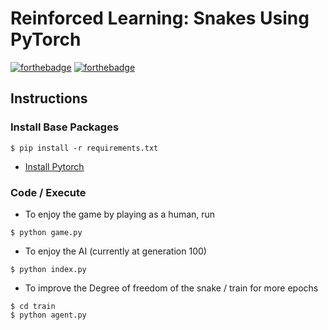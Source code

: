 # Reinforced Learning: Snakes Using PyTorch
[![forthebadge](https://forthebadge.com/images/badges/built-with-swag.svg)](https://github.com/theja-vanka)
[![forthebadge](https://forthebadge.com/images/badges/check-it-out.svg)](https://github.com/theja-vanka/pygame-snakes)

## Instructions
### Install Base Packages

```
$ pip install -r requirements.txt
```
* [Install Pytorch](https://pytorch.org/get-started/locally/)

### Code / Execute

* To enjoy the game by playing as a human, run
```
$ python game.py
```
* To enjoy the AI (currently at generation 100)
```
$ python index.py
```

* To improve the Degree of freedom of the snake / train for more epochs
```
$ cd train
$ python agent.py
```
